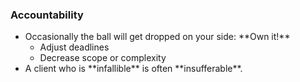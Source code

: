 ### Accountability

* <!-- .element: class="fragment" --> Occasionally the ball will get dropped on your side: **Own it!** <!-- .element: class="fragment" -->

	* Adjust deadlines <!-- .element: class="fragment" -->
	* Decrease scope or complexity <!-- .element: class="fragment" -->
* <!-- .element: class="fragment" --> A client who is **infallible** is often **insufferable**.
